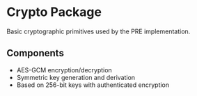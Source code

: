 # Crypto Package

Basic cryptographic primitives used by the PRE implementation.

## Components

- AES-GCM encryption/decryption
- Symmetric key generation and derivation
- Based on 256-bit keys with authenticated encryption
